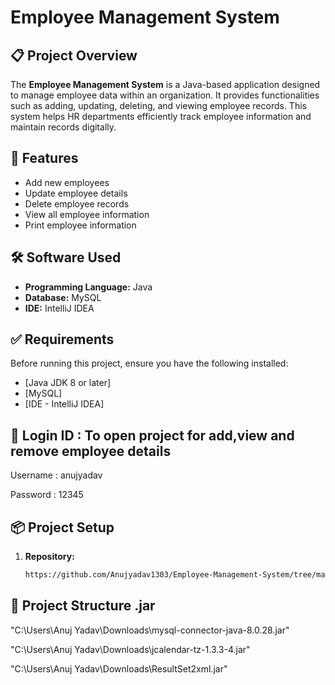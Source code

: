 # Employee Management System

## 📋 Project Overview

The **Employee Management System** is a Java-based application designed to manage employee data within an organization. It provides functionalities such as adding, updating, deleting, and viewing employee records. This system helps HR departments efficiently track employee information and maintain records digitally.

## 🚀 Features

- Add new employees
- Update employee details
- Delete employee records
- View all employee information
- Print employee information

## 🛠️ Software Used

- **Programming Language:** Java
- **Database:** MySQL 
- **IDE:** IntelliJ IDEA 
## ✅ Requirements

Before running this project, ensure you have the following installed:

- [Java JDK 8 or later]
- [MySQL]
- [IDE - IntelliJ IDEA]

## 🔐 Login ID : To open project for add,view and remove employee details 
Username : anujyadav

Password : 12345 

## 📦 Project Setup

1. **Repository:**
   ```bash
   https://github.com/Anujyadav1303/Employee-Management-System/tree/main 

## 📁 Project Structure .jar 
"C:\Users\Anuj Yadav\Downloads\mysql-connector-java-8.0.28.jar"

"C:\Users\Anuj Yadav\Downloads\jcalendar-tz-1.3.3-4.jar"

"C:\Users\Anuj Yadav\Downloads\ResultSet2xml.jar"

 

